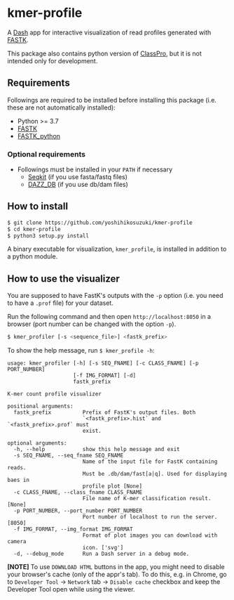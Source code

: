 # kmer-profile

A [Dash](https://plotly.com/dash/) app for interactive visualization of read profiles generated with [FASTK](https://github.com/thegenemyers/FASTK).

This package also contains python version of [ClassPro](https://github.com/yoshihikosuzuki/ClassPro), but it is not intended only for development.

## Requirements

Followings are required to be installed before installing this package (i.e. these are not automatically installed):

- Python >= 3.7
- [FASTK](https://github.com/thegenemyers/FASTK)
- [FASTK_python](https://github.com/yoshihikosuzuki/FASTK_python)

### Optional requirements

- Followings must be installed in your `PATH` if necessary
  - [Seqkit](https://bioinf.shenwei.me/seqkit/) (if you use fasta/fastq files)
  - [DAZZ_DB](https://github.com/thegenemyers/DAZZ_DB) (if you use db/dam files)

## How to install 

```bash
$ git clone https://github.com/yoshihikosuzuki/kmer-profile
$ cd kmer-profile
$ python3 setup.py install
```

A binary executable for visualization, `kmer_profile`, is installed in addition to a python module.

## How to use the visualizer

You are supposed to have FastK's outputs with the `-p` option (i.e. you need to have a `.prof` file) for your dataset.

Run the following command and then open `http://localhost:8050` in a browser (port number can be changed with the option `-p`).

```bash
$ kmer_profiler [-s <sequence_file>] <fastk_prefix>
```

To show the help message, run `$ kmer_profile -h`:

```text
usage: kmer_profiler [-h] [-s SEQ_FNAME] [-c CLASS_FNAME] [-p PORT_NUMBER]
                     [-f IMG_FORMAT] [-d]
                     fastk_prefix

K-mer count profile visualizer

positional arguments:
  fastk_prefix          Prefix of FastK's output files. Both
                        `<fastk_prefix>.hist` and `<fastk_prefix>.prof` must
                        exist.

optional arguments:
  -h, --help            show this help message and exit
  -s SEQ_FNAME, --seq_fname SEQ_FNAME
                        Name of the input file for FastK containing reads.
                        Must be .db/dam/fast[a|q]. Used for displaying baes in
                        profile plot [None]
  -c CLASS_FNAME, --class_fname CLASS_FNAME
                        File name of K-mer classification result. [None]
  -p PORT_NUMBER, --port_number PORT_NUMBER
                        Port number of localhost to run the server. [8050]
  -f IMG_FORMAT, --img_format IMG_FORMAT
                        Format of plot images you can download with camera
                        icon. ['svg']
  -d, --debug_mode      Run a Dash server in a debug mode.
```

**[NOTE]**
To use `DOWNLOAD HTML` buttons in the app, you might need to disable your browser's cache (only of the appr's tab). To do this, e.g. in Chrome, go to `Developer Tool` → `Network` tab → `Disable cache` checkbox and keep the Developer Tool open while using the viewer.
